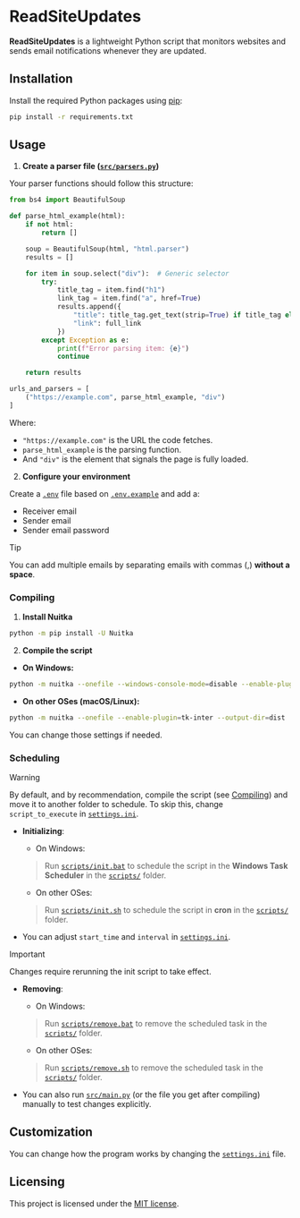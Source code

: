 # ReadSiteUpdates

**ReadSiteUpdates** is a lightweight Python script that monitors websites and sends email notifications whenever they are updated.

## Installation

Install the required Python packages using [pip](https://pypi.org/project/pip/):

```bash
pip install -r requirements.txt
```

## Usage

1. **Create a parser file ([`src/parsers.py`](src/parsers.py))**

Your parser functions should follow this structure:

```python
from bs4 import BeautifulSoup

def parse_html_example(html):
    if not html:
        return []

    soup = BeautifulSoup(html, "html.parser")
    results = []

    for item in soup.select("div"):  # Generic selector
        try:
            title_tag = item.find("h1")
            link_tag = item.find("a", href=True)
            results.append({
                "title": title_tag.get_text(strip=True) if title_tag else "",
                "link": full_link
            })
        except Exception as e:
            print(f"Error parsing item: {e}")
            continue

    return results

urls_and_parsers = [
    ("https://example.com", parse_html_example, "div")
]
```

Where:

- `"https://example.com"` is the URL the code fetches.
- `parse_html_example` is the parsing function.
- And `"div"` is the element that signals the page is fully loaded.

2. **Configure your environment**

Create a [`.env`](.env) file based on [`.env.example`](.env.example) and add a:

- Receiver email
- Sender email
- Sender email password

> [!TIP]  
> You can add multiple emails by separating emails with commas (,) **without a space**.

### Compiling

1. **Install Nuitka**

```bash
python -m pip install -U Nuitka
```

2. **Compile the script**

- **On Windows:**

```bash
python -m nuitka --onefile --windows-console-mode=disable --enable-plugin=tk-inter --output-dir=dist ./src/main.py
```

- **On other OSes (macOS/Linux):**

```bash
python -m nuitka --onefile --enable-plugin=tk-inter --output-dir=dist ./src/main.py
```

You can change those settings if needed.

### Scheduling

> [!WARNING]  
> By default, and by recommendation, compile the script (see [Compiling](#compiling)) and move it to another folder to schedule. To skip this, change `script_to_execute` in [`settings.ini`](settings.ini).

- **Initializing**:
    - On Windows:

    > Run [`scripts/init.bat`](scripts/init.bat) to schedule the script in the **Windows Task Scheduler** in the [`scripts/`](scripts/) folder.

    - On other OSes:

    > Run [`scripts/init.sh`](scripts/init.sh) to schedule the script in **cron** in the [`scripts/`](scripts/) folder.
- You can adjust `start_time` and `interval` in [`settings.ini`](settings.ini).
> [!IMPORTANT]  
> Changes require rerunning the init script to take effect.

- **Removing**:
    - On Windows:

    > Run [`scripts/remove.bat`](scripts/remove.bat) to remove the scheduled task in the [`scripts/`](scripts/) folder.

    - On other OSes:

    > Run [`scripts/remove.sh`](scripts/remove.sh) to remove the scheduled task in the [`scripts/`](scripts/) folder.
- You can also run [`src/main.py`](src/main.py) (or the file you get after compiling) manually to test changes explicitly.

## Customization

You can change how the program works by changing the [`settings.ini`](settings.ini) file.

## Licensing

This project is licensed under the [MIT license](LICENSE).
